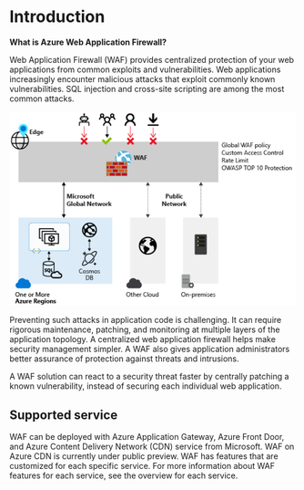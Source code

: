 # Introduction

**What is Azure Web Application Firewall?**

Web Application Firewall (WAF) provides centralized protection of your web applications from common exploits and vulnerabilities. Web applications increasingly encounter malicious attacks that exploit commonly known vulnerabilities. SQL injection and cross-site scripting are among the most common attacks.

![Image](./intro.png)

Preventing such attacks in application code is challenging. It can require rigorous maintenance, patching, and monitoring at multiple layers of the application topology. A centralized web application firewall helps make security management simpler. A WAF also gives application administrators better assurance of protection against threats and intrusions.

A WAF solution can react to a security threat faster by centrally patching a known vulnerability, instead of securing each individual web application.

## Supported service

WAF can be deployed with Azure Application Gateway, Azure Front Door, and Azure Content Delivery Network (CDN) service from Microsoft. WAF on Azure CDN is currently under public preview. WAF has features that are customized for each specific service. For more information about WAF features for each service, see the overview for each service.
